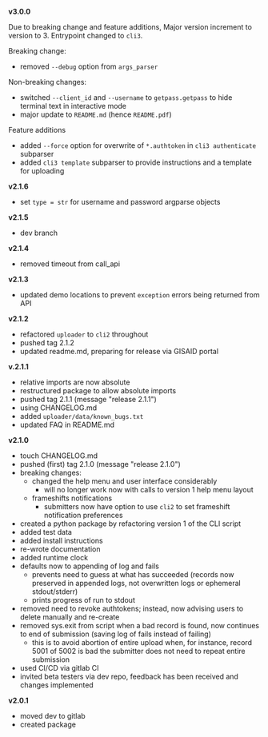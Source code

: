 **v3.0.0**

Due to breaking change and feature additions, Major version increment to version to 3. Entrypoint changed to `cli3`.

Breaking change:
- removed `--debug` option from `args_parser`

Non-breaking changes:
- switched `--client_id` and `--username` to `getpass.getpass` to hide terminal text in interactive mode
- major update to `README.md` (hence `README.pdf`)

Feature additions
- added `--force` option for overwrite of `*.authtoken` in `cli3 authenticate` subparser
- added `cli3 template` subparser to provide instructions and a template for uploading


**v2.1.6**

- set `type = str` for username and password argparse objects

**v2.1.5**

- dev branch

**v2.1.4**

- removed timeout from call_api

**v2.1.3**

- updated demo locations to prevent `exception` errors being returned from API

**v2.1.2**

- refactored `uploader` to `cli2` throughout
- pushed tag 2.1.2
- updated readme.md, preparing for release via GISAID portal

**v.2.1.1**

- relative imports are now absolute
- restructured package to allow absolute imports
- pushed tag 2.1.1 (message "release 2.1.1")
- using CHANGELOG.md
- added `uploader/data/known_bugs.txt`
- updated FAQ in README.md

**v2.1.0**

- touch CHANGELOG.md
- pushed (first) tag 2.1.0 (message "release 2.1.0")
- breaking changes:
    - changed the help menu and user interface considerably
        - will no longer work now with calls to version 1 help menu layout
    - frameshifts notifications
        - submitters now have option to use `cli2` to set frameshift notification preferences
- created a python package by refactoring version 1 of the CLI script
- added test data
- added install instructions
- re-wrote documentation
- added runtime clock
- defaults now to appending of log and fails
    - prevents need to guess at what has succeeded (records now preserved in appended logs, not overwritten logs or ephemeral stdout/stderr)
    - prints progress of run to stdout
- removed need to revoke authtokens; instead, now advising users to delete manually and re-create
- removed sys.exit from script when a bad record is found, now continues to end of submission (saving log of fails instead of failing)
    - this is to avoid abortion of entire upload when, for instance, record 5001 of 5002 is bad the submitter does not need to repeat entire submission
- used CI/CD via gitlab CI
- invited beta testers via dev repo, feedback has been received and changes implemented

**v2.0.1**

- moved dev to gitlab
- created package



